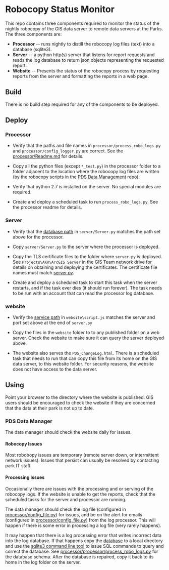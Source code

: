 # Robocopy Status Monitor

This repo contains three components required to monitor the status of the
nightly robocopy of the GIS data server to remote data servers at the Parks.
The three components are:

* **Processor** -- runs nightly to distill the robocopy log files (text)
  into a database (sqlite3).
* **Server** -- a python http(s) server that listens for report requests and
  reads the log database to return json objects representing the
  requested report.
* **Website** -- Presents the status of the robocopy process by requesting
  reports from the server and formatting the reports in a web page.

## Build

There is no build step required for any of the components to be deployed.

## Deploy

### Processor

* Verify that the paths and file names in `processor/process_robo_logs.py`
and `processor/config_logger.py` are correct. See the
[processor/Readme.md](https://github.com/AKROGIS/Robo-Website/tree/master/processor/Readme.md)
for details.

* Copy all the python files (except `*_test.py`) in the processor folder to
a folder adjacent to the location where the robocopy log files are written
(by the robocopy scripts in the
[PDS Data Management](https://github.com/AKROGIS/PDS-Data-Management/tree/master/robo-copy)
repo).

* Verify that python 2.7 is installed on the server.  No special modules
are required.

* Create and deploy a scheduled task to run `process_robo_logs.py`.  See
the processor readme for details.

### Server

* Verify that the
[database path](https://github.com/AKROGIS/Robo-Website/blob/master/server/Server.py#L10)
in `server/Server.py` matches the path set above for the
processor.

* Copy `server/Server.py` to the server where the processor is deployed.

* Copy the TLS certificate files to the folder where `server.py` is
deployed.  See `Projects\AKR\ArcGIS Server` in the GIS Team network drive for
details on obtaining and deploying the certificates. The certificate file
names must match
[server.py](https://github.com/AKROGIS/Robo-Website/blob/master/server/Server.py#L430).

* Create and deploy a scheduled task to start this task when the server
restarts, and if the task ever dies (it should run forever).  The task
needs to be run with an account that can read the processor log database.

### website

* Verify the
[service path](https://github.com/AKROGIS/Robo-Website/blob/master/website/script.js#L6)
in `website\script.js` matches the server and port set above at the end of
`server.py`

* Copy the files in the `website` folder to to any published folder
on a web server.  Check the website to make sure it can query the
server deployed above.

* The website also serves the `PDS_ChangeLog.html`.  There is a scheduled task
that needs to run that can copy this file from its home on the GIS data server,
to this website folder.  For security reasons, the website does not have
access to the data server.

## Using

Point your browser to the directory where the website is published.  GIS
users should be encouraged to check the website if they are concerned
that the data at their park is not up to date.

### PDS Data Manager

The data manager should check the website daily for issues.

#### Robocopy Issues

Most robobopy issues are temporary (remote server down, or intermittent
network issues).  Issues that persist can usually be resolved by contacting
park IT staff.

#### Processing Issues

Occasionally there are issues with the processing and or serving of the
robocopy logs.  If the website is unable to get the reports, check
that the scheduled tasks for the server and processor are running.

The data manager should check the log file (configured in
[processor/config_file.py](https://github.com/AKROGIS/Robo-Website/blob/master/processor/config_logger.py#L28))
for issues, and be on the alert for emails (configured in
[processor/config_file.py](https://github.com/AKROGIS/Robo-Website/blob/master/processor/config_logger.py#L37))
from the log processor. This will happen if there is some error
in processing a log file (very rarely happens).

It may happen that there is a log processing error that writes
incorrect data into the log database. If that happens copy the
[database](https://github.com/AKROGIS/Robo-Website/blob/master/processor/process_robo_logs.py#L485)
to a local directory and use the
[sqlite3 command line tool](https://sqlite.org/cli.html)
to issue SQL commands to query and correct the database.  See
[processor/processor/process_robo_logs.py](https://github.com/AKROGIS/Robo-Website/blob/master/processor/process_robo_logs.py#L239-L290)
for the database schema.  After the database is repaired, copy it back to
its home in the log folder on the server.
